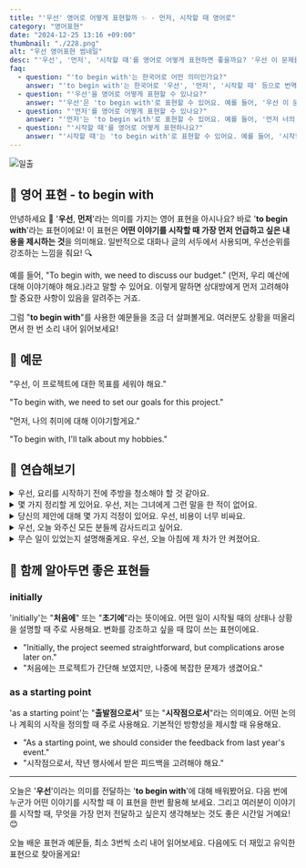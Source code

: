```yaml
---
title: "'우선' 영어로 어떻게 표현할까 ✨ - 먼저, 시작할 때 영어로"
category: "영어표현"
date: "2024-12-25 13:16 +09:00"
thumbnail: "./228.png"
alt: "우선 영어표현 썸네일"
desc: "'우선', '먼저', '시작할 때'를 영어로 어떻게 표현하면 좋을까요? '우선 이 문제를 해결해야 해요', '먼저 너의 의견을 듣고 싶어요' 등의 문장을 영어로 표현하는 법을 배워봅시다. 다양한 예문을 통해서 연습하고 본인의 표현으로 만들어 보세요."
faq:
  - question: "'to begin with'는 한국어로 어떤 의미인가요?"
    answer: "'to begin with'는 한국어로 '우선', '먼저', '시작할 때' 등으로 번역될 수 있어요. 주로 어떤 주제를 시작하거나 설명할 때 사용해요."
  - question: "'우선'을 영어로 어떻게 표현할 수 있나요?"
    answer: "'우선'은 'to begin with'로 표현할 수 있어요. 예를 들어, '우선 이 문제를 해결해야 해요'는 'We need to solve this problem to begin with'로 말할 수 있어요."
  - question: "'먼저'를 영어로 어떻게 표현할 수 있나요?"
    answer: "'먼저'는 'to begin with'로 표현할 수 있어요. 예를 들어, '먼저 너의 의견을 듣고 싶어'는 'I want to hear your opinion to begin with'로 말할 수 있어요."
  - question: "'시작할 때'를 영어로 어떻게 표현하나요?"
    answer: "'시작할 때'는 'to begin with'로 표현할 수 있어요. 예를 들어, '시작할 때 이 점을 명확히 해야 해요'는 'We need to clarify this point to begin with'로 표현할 수 있어요."
---
```


![일출](./228-1.jpg)

## 🌟 영어 표현 - to begin with

안녕하세요 👋 '**우선**, **먼저**'라는 의미를 가지는 영어 표현을 아시나요? 바로 '**to begin with**'라는 표현이에요! 이 표현은 **어떤 이야기를 시작할 때 가장 먼저 언급하고 싶은 내용을 제시하는 것**을 의미해요. 일반적으로 대화나 글의 서두에서 사용되며, 우선순위를 강조하는 느낌을 줘요! 🔍

예를 들어, "To begin with, we need to discuss our budget." (먼저, 우리 예산에 대해 이야기해야 해요.)라고 말할 수 있어요. 이렇게 말하면 상대방에게 먼저 고려해야 할 중요한 사항이 있음을 알려주는 거죠.

그럼 "**to begin with**"를 사용한 예문들을 조금 더 살펴볼게요. 여러분도 상황을 떠올리면서 한 번 소리 내어 읽어보세요!

## 📖 예문

"우선, 이 프로젝트에 대한 목표를 세워야 해요."

"To begin with, we need to set our goals for this project."

"먼저, 나의 취미에 대해 이야기할게요."

"To begin with, I'll talk about my hobbies."

## 💬 연습해보기

<details>
<summary>우선, 요리를 시작하기 전에 주방을 청소해야 할 것 같아요.</summary>
<span>To begin with, I think we should clean the kitchen before starting to cook.</span>
</details>

<details>
<summary>몇 가지 정리할 게 있어요. 우선, 저는 그녀에게 그런 말을 한 적이 없어요.</summary>
<span>Let's get a few things straight. To begin with, I never said that to her.</span>
</details>

<details>
<summary>당신의 제안에 대해 몇 가지 걱정이 있어요. 우선, 비용이 너무 비싸요.</summary>
<span>I have <a href="/blog/in-english/280.several/">several</a> concerns about your proposal. To begin with, the costs are way too high.</span>
</details>

<details>
<summary>우선, 오늘 와주신 모든 분들께 감사드리고 싶어요.</summary>
<span>To begin with, I'd like to thank everyone for coming today.</span>
</details>

<details>
<summary>무슨 일이 있었는지 설명해줄게요. 우선, 오늘 아침에 제 차가 안 켜졌어요.</summary>
<span>Let me explain what happened. To begin with, my car wouldn't start this morning.</span>
</details>

## 🤝 함께 알아두면 좋은 표현들

### initially

'initially'는 "**처음에**" 또는 "**초기에**"라는 뜻이에요. 어떤 일이 시작될 때의 상태나 상황을 설명할 때 주로 사용해요. 변화를 강조하고 싶을 때 많이 쓰는 표현이에요.

- "Initially, the project seemed straightforward, but complications arose later on."
- "처음에는 프로젝트가 간단해 보였지만, 나중에 복잡한 문제가 생겼어요."

### as a starting point

'as a starting point'는 "**출발점으로서**" 또는 "**시작점으로서**"라는 의미예요. 어떤 논의나 계획의 시작을 정의할 때 주로 사용해요. 기본적인 방향성을 제시할 때 유용해요.

- "As a starting point, we should consider the feedback from last year's event."
- "시작점으로서, 작년 행사에서 받은 피드백을 고려해야 해요."

---

오늘은 '**우선**'이라는 의미를 전달하는 '**to begin with**'에 대해 배워봤어요. 다음 번에 누군가 어떤 이야기를 시작할 때 이 표현을 한번 활용해 보세요. 그리고 여러분이 이야기를 시작할 때, 무엇을 가장 먼저 전달하고 싶은지 생각해보는 것도 좋은 시간일 거예요! 😊

오늘 배운 표현과 예문들, 최소 3번씩 소리 내어 읽어보세요. 다음에도 더 재밌고 유익한 표현으로 찾아올게요!
